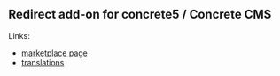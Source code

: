 ## Redirect add-on for concrete5 / Concrete CMS

Links:

- [marketplace page](https://marketplace.concretecms.com/marketplace/addons/redirect)
- [translations](https://translate.concretecms.org/translate/package/redirect)
